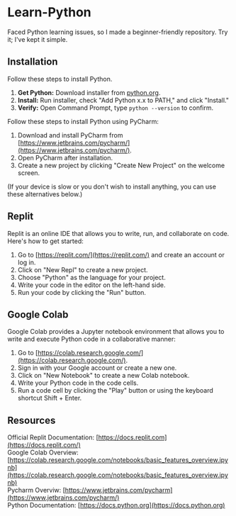 # Learn-Python
Faced Python learning issues, so I made a beginner-friendly repository. Try it; I've kept it simple.

## Installation
Follow these steps to install Python.
1. **Get Python:** Download installer from [python.org](https://www.python.org/downloads/windows/).
2. **Install:** Run installer, check "Add Python x.x to PATH," and click "Install."
3. **Verify:** Open Command Prompt, type `python --version` to confirm.


Follow these steps to install Python using PyCharm:

1. Download and install PyCharm from [https://www.jetbrains.com/pycharm/](https://www.jetbrains.com/pycharm/).
2. Open PyCharm after installation.
3. Create a new project by clicking "Create New Project" on the welcome screen.

(If your device is slow or you don't wish to install anything, you can use these alternatives below.)

## Replit

Replit is an online IDE that allows you to write, run, and collaborate on code. Here's how to get started:

1. Go to [https://replit.com/](https://replit.com/) and create an account or log in.
2. Click on "New Repl" to create a new project.
3. Choose "Python" as the language for your project.
4. Write your code in the editor on the left-hand side.
5. Run your code by clicking the "Run" button.

## Google Colab

Google Colab provides a Jupyter notebook environment that allows you to write and execute Python code in a collaborative manner:

1. Go to [https://colab.research.google.com/](https://colab.research.google.com/).
2. Sign in with your Google account or create a new one.
3. Click on "New Notebook" to create a new Colab notebook.
4. Write your Python code in the code cells.
5. Run a code cell by clicking the "Play" button or using the keyboard shortcut Shift + Enter.

 ## Resources

Official Replit Documentation: [https://docs.replit.com](https://docs.replit.com/) <br>
Google Colab Overview: [https://colab.research.google.com/notebooks/basic_features_overview.ipynb](https://colab.research.google.com/notebooks/basic_features_overview.ipynb) <br>
Pycharm Overviw: [https://www.jetbrains.com/pycharm](https://www.jetbrains.com/pycharm/) <br>
Python Documentation: [https://docs.python.org](https://docs.python.org)


